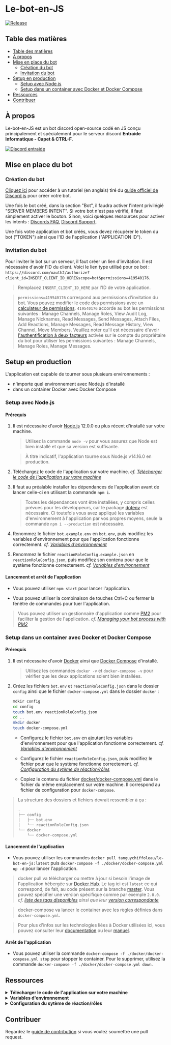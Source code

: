 # Le-bot-en-JS

[![Release](https://img.shields.io/github/v/release/TanguyChiffoleau/Le-bot-en-JS?include_prereleases)](https://github.com/TanguyChiffoleau/Le-bot-en-JS/releases)

## Table des matières

- [Table des matières](#table-des-matières)
- [À propos](#à-propos)
- [Mise en place du bot](#mise-en-place-du-bot)
	- [Création du bot](#création-du-bot)
	- [Invitation du bot](#invitation-du-bot)
- [Setup en production](#setup-en-production)
	- [Setup avec Node.js](#setup-avec-nodejs)
	- [Setup dans un container avec Docker et Docker Compose](#setup-dans-un-container-avec-docker-et-docker-compose)
- [Ressources](#ressources)
- [Contribuer](#contribuer)

## À propos

Le-bot-en-JS est un bot discord open-source codé en JS conçu principalement et spécialement pour le serveur discord **Entraide Informatique - Capet & CTRL-F**.

[![Discord entraide](https://img.shields.io/discord/475253577288253440?color=%237289DA&logo=discord&logoColor=white)](https://www.discord.gg/informatique)

## Mise en place du bot

### Création du bot

[Cliquez ici](https://discordjs.guide/preparations/setting-up-a-bot-application.html#creating-your-bot) pour accéder à un tutoriel (en anglais) tiré du [guide officiel de Discord.js](https://discordjs.guide/) pour créer votre bot.

Une fois le bot créé, dans la section "Bot", il faudra activer l'intent privilégié "SERVER MEMBERS INTENT". Si votre bot n'est pas vérifié, il faut simplement activer le bouton. Sinon, voici quelques ressources pour activer les intents : [Discords FAQ](https://dis.gd/gwupdate), [Discord Support](https://dis.gd/contact).

Une fois votre application et bot créés, vous devez récupérer le token du bot ("TOKEN") ainsi que l'ID de l'application ("APPLICATION ID").

### Invitation du bot

Pour inviter le bot sur un serveur, il faut créer un lien d'invitation. Il est nécessaire d'avoir l'ID du client. Voici le lien type utilisé pour ce bot : `https://discord.com/oauth2/authorize?client_id=INSERT_CLIENT_ID_HERE&scope=bot&permissions=419540176`.

> Remplacez `INSERT_CLIENT_ID_HERE` par l'ID de votre application.

> `permissions=419540176` correspond aux permissions d'invitation du bot. Vous pouvez modifier le code des permissions avec un [calculateur de permissions](https://discordapi.com/permissions.html). `419540176` accorde au bot les permissions suivantes : Manage Channels, Manage Roles, View Audit Log, Manage Nicknames, Read Messages, Send Messages, Attach Files, Add Reactions, Manage Messages, Read Message History, View Channel, Move Members. Veuillez noter qu'il est nécessaire d'avoir [l'authentification à deux facteurs](https://support.discord.com/hc/fr/articles/219576828-Mise-en-place-de-l-authentification-%C3%A0-deux-facteurs) activée sur le compte du propriétaire du bot pour utiliser les permissions suivantes : Manage Channels, Manage Roles, Manage Messages.

## Setup en production

L'application est capable de tourner sous plusieurs environnements :

- n'importe quel environnement avec Node.js d'installé
- dans un container Docker avec Docker Compose

### Setup avec Node.js

#### Prérequis

1. Il est nécessaire d'avoir [Node.js](https://nodejs.org/fr/) 12.0.0 ou plus récent d'installé sur votre machine.

	> Utilisez la commande `node -v` pour vous assurez que Node est bien installé et que sa version est suffisante.

	> À titre indicatif, l'application tourne sous Node.js v14.16.0 en production.

2. Téléchargez le code de l'application sur votre machine. _cf. [Télécharger le code de l'application sur votre machine](#download)_

3. Il faut au préalable installer les dépendances de l'application avant de lancer celle-ci en utilisant la commande `npm i`.

	> Toutes les dépendances vont être installées, y compris celles prévues pour les développeurs, car le package [dotenv](https://www.npmjs.com/package/dotenv) est nécessaire. Ci toutefois vous avez appliqué les variables d'environnement à l'application par vos propres moyens, seule la commande `npm i --production` est nécessaire.

4. Renommez le fichier `bot.example.env` en `bot.env`, puis modifiez les variables d'environnement pour que l'application fonctionne correctement. _cf. [Variables d'environnement](#environnement)_

5. Renommez le fichier `reactionRoleConfig.example.json` en `reactionRoleConfig.json`, puis modifiez son contenu pour que le système fonctionne correctement. _cf. [Variables d'environnement](#environnement)_

#### Lancement et arrêt de l'application

-   Vous pouvez utiliser `npm start` pour lancer l'application.

-   Vous pouvez utiliser la combinaison de touches Ctrl+C ou fermer la fenêtre de commandes pour tuer l'application.

> Vous pouvez utiliser un gestionnaire d'application comme [PM2](https://pm2.keymetrics.io/) pour faciliter la gestion de l'application. _cf. [ Managing your bot process with PM2](https://discordjs.guide/improving-dev-environment/pm2.html)_


### Setup dans un container avec Docker et Docker Compose

#### Prérequis

1. Il est nécessaire d'avoir [Docker](https://docs.docker.com/get-docker/) ainsi que [Docker Compose](https://docs.docker.com/compose/install/) d'installé.
	> Utilisez les commandes `docker -v` et `docker-compose -v` pour vérifier que les deux applications soient bien installées.

2. Créez les fichiers `bot.env` et `reactionRoleConfig.json` dans le dossier `config` ainsi que le fichier `docker-compose.yml` dans le dossier `docker` :
	```bash
	mdkir config
	cd config
	touch bot.env reactionRoleConfig.json
	cd ..
	mkdir docker
	touch docker-compose.yml
	```

   - Configurez le fichier `bot.env` en ajoutant les variables d'environnement pour que l'application fonctionne correctement. _cf. [Variables d'environnement](#environnement)_


   - Configurez le fichier `reactionRoleConfig.json`, puis modifiez le fichier pour que le système fonctionne correctement. _cf. [Configuration du sytème de réaction/rôles](#reaction)_

   - Copiez le contenu du fichier [docker/docker-compose.yml](docker/docker-compose.yml) dans le fichier du même emplacement sur votre machine. Il correspond au fichier de configuration pour `docker-compose`.

> La structure des dossiers et fichiers devrait ressembler à ça :
> ```
> .
> ├── config
> │   ├── bot.env
> │   └── reactionRoleConfig.json
> └── docker
> 	  └── docker-compose.yml
> ```

#### Lancement de l'application

-   Vous pouvez utiliser les commandes `docker pull tanguychiffoleau/le-bot-en-js:latest` puis `docker-compose -f ./docker/docker-compose.yml up -d` pour lancer l'application.

> docker pull va télécharger ou mettre à jour si besoin l'image de l'application hébergée sur [Docker Hub](https://hub.docker.com/repository/docker/tanguychiffoleau/le-bot-en-js). Le tag ici est `latest` ce qui correspond, de fait, au code présent sur la branche [master](https://github.com/TanguyChiffoleau/Le-bot-en-JS/tree/master/). Vous pouvez spécifier une version spécifique comme par exemple `2.0.0`. _cf. [liste des tags disponibles](https://hub.docker.com/repository/registry-1.docker.io/tanguychiffoleau/le-bot-en-js/tags?page=1) ainsi que leur [version correspondante](https://github.com/TanguyChiffoleau/Le-bot-en-JS/releases)_

> docker-compose va lancer le container avec les règles définies dans `docker-compose.yml`.

> Pour plus d'infos sur les technologies liées à Docker utilisées ici, vous pouvez consulter leur [documentation](https://docs.docker.com/reference/) ou leur [manuel](https://docs.docker.com/engine/).

#### Arrêt de l'application

-   Vous pouvez utiliser la commande `docker-compose -f ./docker/docker-compose.yml stop` pour stopper le container. Pour le supprimer, utilisez la commande `docker-compose -f ./docker/docker-compose.yml down`.

<!-- <details>
<summary id="docker"><b>Setup avec Docker</b></summary>

#### Prérequis

1. Il est nécessaire d'avoir [Docker](https://docs.docker.com/get-docker/) d'installé.

	> Utilisez la commandes `docker -v` pour vérifier que l'application soit bien installée.

2. Téléchargez le code de l'application sur votre machine. _cf. [Télécharger le code de l'application sur votre machine](#download)_

3. Renommez le fichier `bot.example.env` en `bot.env`, puis modifiez les variables d'environnement pour que l'application fonctionne correctement. _cf. [Variables d'environnement](#environnement)_

	> Seul le dossier `config` avec les fichiers `bot.env` et `reactionRoleConfig.json` ainsi que le dossier `docker` avec le fichier `docker-compose.yml` sont nécessaires, en effet, le code sera lui directement intégré dans l'image docker. Vous pouvez supprimer les autres dossiers et fichiers si vous le souhaitez.

	> La structure des dossiers et fichiers devrait ressembler à ça :
	>
	> ```
	> .
	> ├── config
	> │   ├── bot.env
	> │   └── reactionRoleConfig.json
	> └── docker
	> 	  └── docker-compose.yml
	> ```

#### Lancement de l'application

-   Vous pouvez utiliser les commandes `docker pull tanguychiffoleau/le-bot-en-js:latest` puis `docker run --env NODE_ENV=production --env-file config/bot.env --volume /config/:/config/ --restart on-failure -d tanguychiffoleau/le-bot-en-js:latest` pour lancer l'application.

	> docker pull va télécharger ou mettre à jour si besoin l'image de l'application hébergée sur [Docker Hub](https://hub.docker.com/repository/docker/tanguychiffoleau/le-bot-en-js). Le tag ici est `latest` ce qui correspond, de fait, au code présent sur la branche [master](https://github.com/TanguyChiffoleau/Le-bot-en-JS/tree/master/). Vous pouvez spécifier une version spécifique comme par exemple `2.0.0`. _cf. [liste des tags disponibles](https://hub.docker.com/repository/registry-1.docker.io/tanguychiffoleau/le-bot-en-js/tags?page=1) ainsi que leur [version correspondante](https://github.com/TanguyChiffoleau/Le-bot-en-JS/releases)_

	> Pour plus d'infos sur les technologies liées à Docker utilisées ici, vous pouvez consulter leur [documentation](https://docs.docker.com/reference/) ou leur [manuel](https://docs.docker.com/engine/).

#### Arrêt de l'application

-   Vous pouvez utiliser la commande `docker-compose -f ./docker/docker-compose.yml stop` pour stopper le container. Pour le supprimer, utilisez la commande `docker-compose -f ./docker/docker-compose.yml down`.

</details> -->

## Ressources

</details>

<details id='download'>
<summary><b>Télécharger le code de l'application sur votre machine</b></summary>

Vous pouvez télécharger le code de l'application sur votre machine

-   en [clonant le repository](https://docs.github.com/en/free-pro-team@latest/github/creating-cloning-and-archiving-repositories/cloning-a-repository)
-   ou en téléchargeant le code source

![télécharger le code source](./doc/images/download.png)

</details>

<details id='environnement'>
<summary><b>Variables d'environnement</b></summary>

Le bot repose sur les variables d'environnement pour pouvoir fonctionner.

#### Fichier bot.env

> Exemple disponible [ici](config/bot.example.env) :
> ```env
> DISCORD_TOKEN="DISCORD-SECRET-BOT-TOKEN"
> COMMANDS_PREFIX="!"
> GUILD_ID="123456789012345678"
> LEAVE_JOIN_CHANNEL_ID="123456789012345678"
> REPORT_CHANNEL="123456789012345678"
> LOGS_CHANNEL="123456789012345678"
> VOICE_MANAGER_CHANNELS_IDS="123456789012345678", "123456789012345678", "123456789012345678"
> ```

| Variable                   | Description                                                                                                                                                                                                |
| -------------------------- | ---------------------------------------------------------------------------------------------------------------------------------------------------------------------------------------------------------- |
| DISCORD_TOKEN              | [Token secret du bot discord](https://discordjs.guide/preparations/setting-up-a-bot-application.html#your-token)                                                                                           |
| COMMANDS_PREFIX            | Préfixe utilisé pour intéragir avec le bot                                                                                                                                                                 |
| GUILD_ID                   | ID du serveur (= guild) sur lequel le bot est utilisé                                                                                                                                                      |
| LEAVE_JOIN_CHANNEL_ID      | ID du channel sur lequel les messages de départ/arrivée seront postés                                                                                                                                      |
| REPORT_CHANNEL             | ID du channel sur lequel les messages de signalement seront postés                                                                                                                                         |
| LOGS_CHANNEL               | ID du channel sur lequel les messages de log seront postés                                                                                                                                                 |
| VOICE_MANAGER_CHANNELS_IDS | ID des channels vocaux utilisés pour le système de vocaux personnalisés. Les ID doivent être séparés par une virgule                                                                                       |
| TIMEZONE                   | Fuseau horaire utilisé pour le formatage des dates. Variable optionnelle, prenda par défaut le fuseau horaire du système. Format UTC ou [format IANA de fuseaux horaires](https://www.iana.org/time-zones) |

> Pour pouvoir récupérer les identifiants (ID) sur discord, il faut [activer le mode développeur](https://support.discord.com/hc/fr/articles/206346498-O%C3%B9-trouver-l-ID-de-mon-compte-utilisateur-serveur-message-).

</details>

</details>

<details id='reaction'>
<summary><b>Configuration du sytème de réaction/rôles</b></summary>

#### Fichier reactionRoleConfig.json

> Exemple disponible [ici](config/reactionRoleConfig.example.json) :
> ```js
> [
> 	{
> 		// Channel n°1
> 		"channelID": "123456789123456789",
> 		"messageArray": [
> 			// Message n°1
> 			{
> 				// ID du message
> 				"messageID": "123456789123456789",
> 				// Émoji unicode en clé et ID du rôle en valeur
> 				"emojiRoleMap": {
> 					"💸": "123456789123456789",
> 					"🔧": "123456789123456789"
> 				}
> 			},
> 			// Message n°2
> 			{
> 				// ID du message
> 				"messageID": "123456789123456789",
> 				// Émoji unicode en clé et ID du rôle en valeur
> 				"emojiRoleMap": {
> 					"🥵": "123456789123456789",
> 					"✅": "123456789123456789"
> 				}
> 			}
> 		]
> 	},
> 	{
> 		// Channel n°2
> 		"channelID": "123456789123456789",
> 		"messageArray": [
> 			// Message n°1
> 			{
> 				// ID du message
> 				"messageID": "123456789123456789",
> 				// ID de l'émoji custom en clé et ID du rôle en valeur
> 				"emojiRoleMap": {
> 					"123456789123456789": "123456789123456789",
> 					"987654321987654321": "123456789123456789"
> 				}
> 			},
> 			// Message n°2
> 			{
> 				// ID du message
> 				"messageID": "123456789123456789",
> 				// ID de l'émoji custom en clé et ID du rôle en valeur
> 				"emojiRoleMap": {
> 					"123456789123456789": "123456789123456789",
> 					"987654321987654321": "123456789123456789"
> 				}
> 			}
> 		]
> 	}
> ]
> ```

> Pour pouvoir récupérer les identifiants (ID) sur discord, il faut [activer le mode développeur](https://support.discord.com/hc/fr/articles/206346498-O%C3%B9-trouver-l-ID-de-mon-compte-utilisateur-serveur-message-).

> Pour désactiver le système, le fichier doit être composé d'un tableau (array) **vide** :
> ```js
> []
> ```

-  Pour récupérer les émojis :
   - unicode : mettre un `\` avant l'émoji. Exemple : pour `:white_check_mark:`, l'émoji unicode est `✅`. ![emoji_unicode](doc/gifs/emoji_unicode.gif)

   - personnalisés : mettre un `\` avant l'émoji et récupérer l'ID. Exemple : pour `\<:lul:719519281682972703>`, l'ID est `719519281682972703`. ![emoji_custom](doc/gifs/emoji_custom.gif)

</details>

## Contribuer

Regardez le [guide de contribution](./.github/CONTRIBUTING.md) si vous voulez soumettre une pull request.
